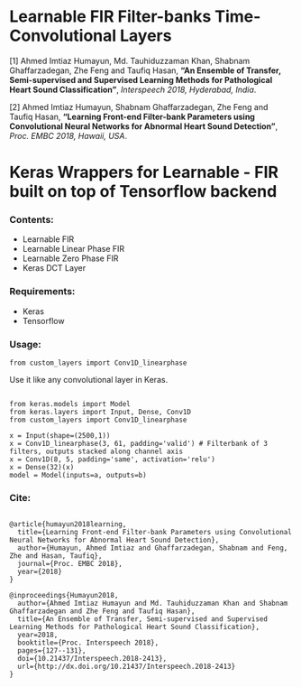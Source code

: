 # Learnable FIR Filter-banks Time-Convolutional Layers

[1] Ahmed Imtiaz Humayun, Md. Tauhiduzzaman Khan, Shabnam Ghaffarzadegan, Zhe Feng and Taufiq Hasan, **“An Ensemble of Transfer, Semi-supervised and Supervised Learning Methods for Pathological Heart Sound Classification”**, *Interspeech 2018, Hyderabad, India*.

[2] Ahmed Imtiaz Humayun, Shabnam Ghaffarzadegan, Zhe Feng and Taufiq Hasan, **“Learning Front-end Filter-bank Parameters using Convolutional Neural Networks for Abnormal Heart Sound Detection”**, *Proc. EMBC 2018, Hawaii, USA*.

# Keras Wrappers for Learnable - FIR built on top of Tensorflow backend

### Contents:

- Learnable FIR
- Learnable Linear Phase FIR
- Learnable Zero Phase FIR
- Keras DCT Layer

### Requirements:
- Keras
- Tensorflow

### Usage:
`` from custom_layers import Conv1D_linearphase
``

Use it like any convolutional layer in Keras.


```

from keras.models import Model
from keras.layers import Input, Dense, Conv1D
from custom_layers import Conv1D_linearphase

x = Input(shape=(2500,1))
x = Conv1D_linearphase(3, 61, padding='valid') # Filterbank of 3 filters, outputs stacked along channel axis
x = Conv1D(8, 5, padding='same', activation='relu')
x = Dense(32)(x)
model = Model(inputs=a, outputs=b)

```
### Cite:
```

@article{humayun2018learning,
  title={Learning Front-end Filter-bank Parameters using Convolutional Neural Networks for Abnormal Heart Sound Detection},
  author={Humayun, Ahmed Imtiaz and Ghaffarzadegan, Shabnam and Feng, Zhe and Hasan, Taufiq},
  journal={Proc. EMBC 2018},
  year={2018}
}

@inproceedings{Humayun2018,
  author={Ahmed Imtiaz Humayun and Md. Tauhiduzzaman Khan and Shabnam Ghaffarzadegan and Zhe Feng and Taufiq Hasan},
  title={An Ensemble of Transfer, Semi-supervised and Supervised Learning Methods for Pathological Heart Sound Classification},
  year=2018,
  booktitle={Proc. Interspeech 2018},
  pages={127--131},
  doi={10.21437/Interspeech.2018-2413},
  url={http://dx.doi.org/10.21437/Interspeech.2018-2413}
}

```
